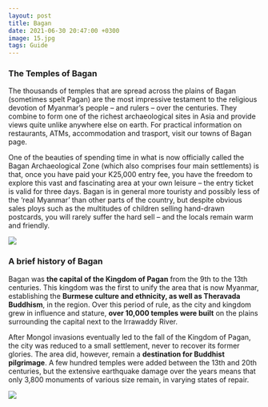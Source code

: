 ```yaml
---
layout: post
title: Bagan
date: 2021-06-30 20:47:00 +0300
image: 15.jpg
tags: Guide
---
```

### The Temples of Bagan
The thousands of temples that are spread across the plains of Bagan (sometimes spelt Pagan) are the most impressive testament to the religious devotion of Myanmar’s people – and rulers – over the centuries. They combine to form one of the richest archaeological sites in Asia and provide views quite unlike anywhere else on earth. For practical information on restaurants, ATMs, accommodation and trasport, visit our towns of Bagan page.

  

One of the beauties of spending time in what is now officially called the Bagan Archaeological Zone (which also comprises four main settlements) is that, once you have paid your K25,000 entry fee, you have the freedom to explore this vast and fascinating area at your own leisure – the entry ticket is valid for three days. Bagan is in general more touristy and possibly less of the ‘real Myanmar’ than other parts of the country, but despite obvious sales ploys such as the multitudes of children selling hand-drawn postcards, you will rarely suffer the hard sell – and the locals remain warm and friendly.

 
![]({{site.baseurl}}/img/13.jpg)

### A brief history of Bagan

Bagan was **the capital of the Kingdom of Pagan** from the 9th to the 13th centuries. This kingdom was the first to unify the area that is now Myanmar, establishing the **Burmese culture and ethnicity, as well as Theravada Buddhism**, in the region. Over this period of rule, as the city and kingdom grew in influence and stature, **over 10,000 temples were built** on the plains surrounding the capital next to the Irrawaddy River.

After Mongol invasions eventually led to the fall of the Kingdom of Pagan, the city was reduced to a small settlement, never to recover its former glories. The area did, however, remain a **destination for Buddhist pilgrimage**. A few hundred temples were added between the 13th and 20th centuries, but the extensive earthquake damage over the years means that only 3,800 monuments of various size remain, in varying states of repair.

![]({{site.baseurl}}/img/14.png)